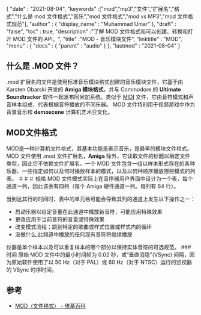 {
  "date" : "2021-08-04",
  "keywords" :["mod","mp3","文件","扩展名","格式","什么是 mod 文件格式","音乐","mod 文件格式","mod vs MP3","mod 文件格式规范"],
  "author" : {
    "display_name" : "Muhammad Umar"
},
  "draft" : "false",
  "toc" : true,
  "description" :"了解 MOD 文件格式和可以创建、转换和打开 MOD 文件的 API。",
  "title" :"MOD - 音乐模块文件",
  "linktitle" : "MOD",
  "menu" : {
    "docs" : {
      "parent" : "audio"
}
},
  "lastmod" : "2021-08-04"
}

## 什么是 .MOD 文件？
.mod 扩展名的文件是使用标准音乐模块格式创建的音乐模块文件，它基于由 Karsten Obarski 开发的 **Amiga 模块格式**，并与 Commodore 的 **Ultimate Soundtracker** 软件一起发布阿米加系统。类似于 [MIDI](/zh/audio/mid/) 文件，它由音符模式和声音样本组成，代表根据音符播放的不同乐器。 MOD 文件特别用于视频游戏中作为背景音乐和 **demoscene** 计算机艺术亚文化。
## MOD文件格式
MOD是一种计算机文件格式，其基本功能是表示音乐，是最早的模块文件格式。 MOD 文件使用 .mod 文件扩展名，**Amiga** 除外，它读取文件的标题以确定文件类型，因此它不依赖文件扩展名。一个 MOD 文件包含一组以样本形式存在的各种乐器、一些指定如何以及何时播放样本的模式，以及以何种顺序播放哪些模式的列表。
＃＃＃ 规格
MOD 文件模式实际上在音序器用户界面中设计为一个表，每个通道一列，因此该表有四列（每个 Amiga 硬件通道一列。每列有 64 行）。

当到达其行的时间时，表中的单元格可能会导致其列的通道上发生以下操作之一：

- 启动乐器以给定音量在此通道中播放新音符，可能应用特殊效果
- 更改应用于当前音符的音量或特殊效果
- 改变模式流程；跳到特定的歌曲或样式位置或样式内的循环
- 没做什么;此频道中播放的任何现有音符将继续播放

仪器是单个样本以及可以重复样本的哪个部分以保持实体音符的可选规范。
###时间
原始 MOD 文件中的最小时间帧为 0.02 秒，或“垂直消隐"(VSync) 间隔，因为原始软件使用了以 50 Hz（对于 PAL）或 60 Hz（对于 NTSC）运行的监视器的 VSync 时序时间。

## 参考

* [MOD（文件格式） - 维基百科](https://en.wikipedia.org/wiki/MOD_(file_format))


